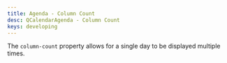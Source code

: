 ```yaml
---
title: Agenda - Column Count
desc: QCalendarAgenda - Column Count
keys: developing
---
```

The `column-count` property allows for a single day to be displayed multiple times.

<example-viewer
  title="Column Count"
  file="AgendaColumnCount"
  codepen-title="QCalendarAgenda"
/>
